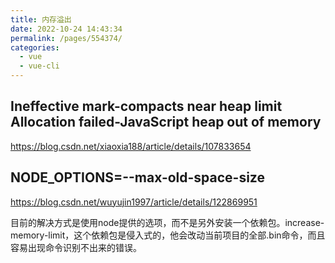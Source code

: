 ```yaml
---
title: 内存溢出
date: 2022-10-24 14:43:34
permalink: /pages/554374/
categories:
  - vue
  - vue-cli
---
```



## Ineffective mark-compacts near heap limit Allocation failed-JavaScript heap out of memory
https://blog.csdn.net/xiaoxia188/article/details/107833654

## NODE_OPTIONS=--max-old-space-size
https://blog.csdn.net/wuyujin1997/article/details/122869951

目前的解决方式是使用node提供的选项，而不是另外安装一个依赖包。increase-memory-limit，这个依赖包是侵入式的，他会改动当前项目的全部.bin命令，而且容易出现命令识别不出来的错误。

